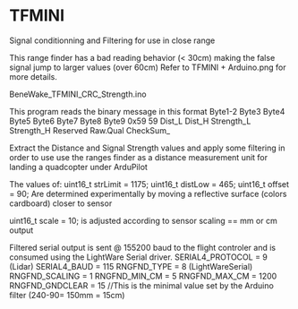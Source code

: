 # TFMINI 
Signal conditionning and Filtering for use in close range

This range finder has a bad reading behavior (< 30cm) making the false signal jump to larger values (over 60cm)
Refer to TFMINI + Arduino.png for more details.


BeneWake_TFMINI_CRC_Strength.ino

This program reads the binary message in this format
Byte1-2   Byte3   Byte4   Byte5     Byte6     Byte7     Byte8    Byte9
0x59 59   Dist_L  Dist_H  Strength_L  Strength_H   Reserved   Raw.Qual  CheckSum_

Extract the Distance and Signal Strength values and apply some filtering in order to use 
use the ranges finder as a distance measurement unit for landing a quadcopter under ArduPilot

The values of:
uint16_t strLimit = 1175;
uint16_t distLow = 465; 
uint16_t offset = 90;
Are determined experimentally by moving a reflective surface (colors cardboard) closer to sensor

uint16_t scale = 10; is adjusted according to sensor scaling == mm or cm output

Filtered serial output is sent @ 155200 baud to the flight controler and is consumed using the LightWare Serial driver.
SERIAL4_PROTOCOL = 9 (Lidar)
SERIAL4_BAUD = 115
RNGFND_TYPE = 8 (LightWareSerial)
RNGFND_SCALING = 1
RNGFND_MIN_CM = 5
RNGFND_MAX_CM = 1200
RNGFND_GNDCLEAR = 15  //This is the minimal value set by the Arduino filter (240-90= 150mm = 15cm)
